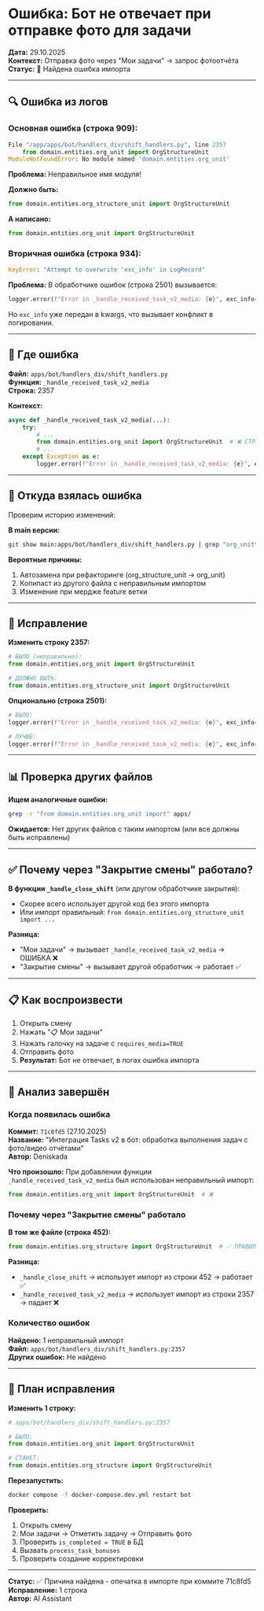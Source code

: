 # Ошибка: Бот не отвечает при отправке фото для задачи

**Дата:** 29.10.2025  
**Контекст:** Отправка фото через "Мои задачи" → запрос фотоотчёта  
**Статус:** 🐛 Найдена ошибка импорта

---

## 🔍 Ошибка из логов

### Основная ошибка (строка 909):
```python
File "/app/apps/bot/handlers_div/shift_handlers.py", line 2357
    from domain.entities.org_unit import OrgStructureUnit
ModuleNotFoundError: No module named 'domain.entities.org_unit'
```

**Проблема:** Неправильное имя модуля!

**Должно быть:**
```python
from domain.entities.org_structure_unit import OrgStructureUnit
```

**А написано:**
```python
from domain.entities.org_unit import OrgStructureUnit
```

### Вторичная ошибка (строка 934):
```python
KeyError: "Attempt to overwrite 'exc_info' in LogRecord"
```

**Проблема:** В обработчике ошибок (строка 2501) вызывается:
```python
logger.error(f"Error in _handle_received_task_v2_media: {e}", exc_info=True)
```

Но `exc_info` уже передан в kwargs, что вызывает конфликт в логировании.

---

## 📂 Где ошибка

**Файл:** `apps/bot/handlers_div/shift_handlers.py`  
**Функция:** `_handle_received_task_v2_media`  
**Строка:** 2357

**Контекст:**
```python
async def _handle_received_task_v2_media(...):
    try:
        # ...
        from domain.entities.org_unit import OrgStructureUnit  # ❌ СТРОКА 2357
        # ...
    except Exception as e:
        logger.error(f"Error in _handle_received_task_v2_media: {e}", exc_info=True)  # ❌ СТРОКА 2501
```

---

## 🎯 Откуда взялась ошибка

Проверим историю изменений:

**В main версии:**
```bash
git show main:apps/bot/handlers_div/shift_handlers.py | grep "org_unit\|OrgStructureUnit"
```

**Вероятные причины:**
1. Автозамена при рефакторинге (org_structure_unit → org_unit)
2. Копипаст из другого файла с неправильным импортом
3. Изменение при мердже feature ветки

---

## 🔧 Исправление

**Изменить строку 2357:**
```python
# БЫЛО (неправильно):
from domain.entities.org_unit import OrgStructureUnit

# ДОЛЖНО БЫТЬ:
from domain.entities.org_structure_unit import OrgStructureUnit
```

**Опционально (строка 2501):**
```python
# БЫЛО:
logger.error(f"Error in _handle_received_task_v2_media: {e}", exc_info=True)

# ЛУЧШЕ:
logger.error(f"Error in _handle_received_task_v2_media: {e}", exc_info=e)
```

---

## 📊 Проверка других файлов

**Ищем аналогичные ошибки:**
```bash
grep -r "from domain.entities.org_unit import" apps/
```

**Ожидается:** Нет других файлов с таким импортом (или все должны быть исправлены)

---

## ✅ Почему через "Закрытие смены" работало?

**В функции `_handle_close_shift`** (или другом обработчике закрытия):
- Скорее всего использует другой код без этого импорта
- Или импорт правильный: `from domain.entities.org_structure_unit import ...`

**Разница:**
- "Мои задачи" → вызывает `_handle_received_task_v2_media` → ОШИБКА ❌
- "Закрытие смены" → вызывает другой обработчик → работает ✅

---

## 📋 Как воспроизвести

1. Открыть смену
2. Нажать "📋 Мои задачи"
3. Нажать галочку на задаче с `requires_media=TRUE`
4. Отправить фото
5. **Результат:** Бот не отвечает, в логах ошибка импорта

---

## 🎯 Анализ завершён

### Когда появилась ошибка
**Коммит:** `71c8fd5` (27.10.2025)  
**Название:** "Интеграция Tasks v2 в бот: обработка выполнения задач с фото/видео отчётами"  
**Автор:** Deniskada

**Что произошло:**
При добавлении функции `_handle_received_task_v2_media` был использован неправильный импорт:
```python
from domain.entities.org_unit import OrgStructureUnit  # ❌
```

### Почему через "Закрытие смены" работало
**В том же файле (строка 452):**
```python
from domain.entities.org_structure import OrgStructureUnit  # ✅ ПРАВИЛЬНО
```

**Разница:**
- `_handle_close_shift` → использует импорт из строки 452 → работает ✅
- `_handle_received_task_v2_media` → использует импорт из строки 2357 → падает ❌

### Количество ошибок
**Найдено:** 1 неправильный импорт  
**Файл:** `apps/bot/handlers_div/shift_handlers.py:2357`  
**Других ошибок:** Не найдено

---

## 🔧 План исправления

**Изменить 1 строку:**
```python
# apps/bot/handlers_div/shift_handlers.py:2357

# БЫЛО:
from domain.entities.org_unit import OrgStructureUnit

# СТАНЕТ:
from domain.entities.org_structure import OrgStructureUnit
```

**Перезапустить:**
```bash
docker compose -f docker-compose.dev.yml restart bot
```

**Проверить:**
1. Открыть смену
2. Мои задачи → Отметить задачу → Отправить фото
3. Проверить `is_completed = TRUE` в БД
4. Вызвать `process_task_bonuses`
5. Проверить создание корректировки

---

**Статус:** ✅ Причина найдена - опечатка в импорте при коммите 71c8fd5  
**Исправление:** 1 строка  
**Автор:** AI Assistant





